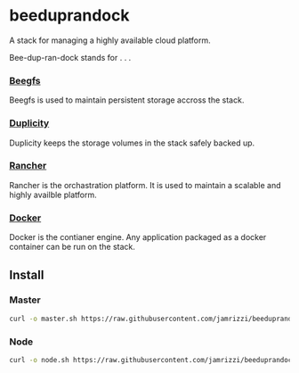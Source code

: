 # beeduprandock
A stack for managing a highly available cloud platform.

Bee-dup-ran-dock stands for . . .

### [Beegfs](http://www.beegfs.com/)
Beegfs is used to maintain persistent storage accross the stack.
### [Duplicity](http://duplicity.nongnu.org/)
Duplicity keeps the storage volumes in the stack safely backed up.
### [Rancher](http://rancher.com/)
Rancher is the orchastration platform. It is used to maintain a scalable and highly availble platform.
### [Docker](https://www.docker.com/)
Docker is the contianer engine. Any application packaged as a docker container can be run on the stack.

## Install
### Master
```sh
curl -o master.sh https://raw.githubusercontent.com/jamrizzi/beeduprandock/master/master.sh && sudo bash master.sh
```

### Node
```sh
curl -o node.sh https://raw.githubusercontent.com/jamrizzi/beeduprandock/master/node.sh && sudo bash node.sh
```
